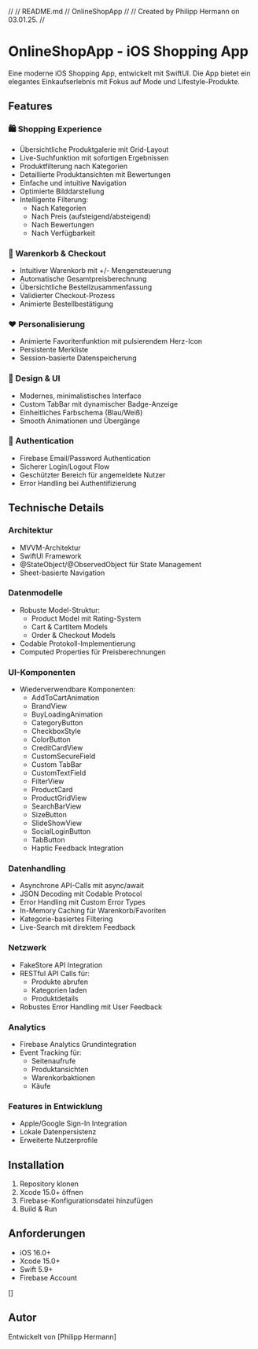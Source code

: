 //
//  README.md
//  OnlineShopApp
//
//  Created by Philipp Hermann on 03.01.25.
//

# OnlineShopApp - iOS Shopping App

Eine moderne iOS Shopping App, entwickelt mit SwiftUI. Die App bietet ein elegantes Einkaufserlebnis mit Fokus auf Mode und Lifestyle-Produkte.

## Features

### 🛍️ Shopping Experience
- Übersichtliche Produktgalerie mit Grid-Layout
- Live-Suchfunktion mit sofortigen Ergebnissen
- Produktfilterung nach Kategorien
- Detaillierte Produktansichten mit Bewertungen
- Einfache und intuitive Navigation
- Optimierte Bilddarstellung
- Intelligente Filterung:
  - Nach Kategorien
  - Nach Preis (aufsteigend/absteigend)
  - Nach Bewertungen
  - Nach Verfügbarkeit

### 🛒 Warenkorb & Checkout
- Intuitiver Warenkorb mit +/- Mengensteuerung
- Automatische Gesamtpreisberechnung
- Übersichtliche Bestellzusammenfassung
- Validierter Checkout-Prozess
- Animierte Bestellbestätigung

### ❤️ Personalisierung
- Animierte Favoritenfunktion mit pulsierendem Herz-Icon
- Persistente Merkliste
- Session-basierte Datenspeicherung

### 🎨 Design & UI
- Modernes, minimalistisches Interface
- Custom TabBar mit dynamischer Badge-Anzeige
- Einheitliches Farbschema (Blau/Weiß)
- Smooth Animationen und Übergänge

### 🔐 Authentication
- Firebase Email/Password Authentication
- Sicherer Login/Logout Flow
- Geschützter Bereich für angemeldete Nutzer
- Error Handling bei Authentifizierung

## Technische Details

### Architektur
- MVVM-Architektur
- SwiftUI Framework
- @StateObject/@ObservedObject für State Management
- Sheet-basierte Navigation

### Datenmodelle
- Robuste Model-Struktur:
  - Product Model mit Rating-System
  - Cart & CartItem Models
  - Order & Checkout Models
- Codable Protokoll-Implementierung
- Computed Properties für Preisberechnungen

### UI-Komponenten
- Wiederverwendbare Komponenten:
  - AddToCartAnimation
  - BrandView
  - BuyLoadingAnimation
  - CategoryButton
  - CheckboxStyle
  - ColorButton
  - CreditCardView
  - CustomSecureField
  - Custom TabBar
  - CustomTextField
  - FilterView
  - ProductCard
  - ProductGridView
  - SearchBarView
  - SizeButton
  - SlideShowView
  - SocialLoginButton
  - TabButton
  - Haptic Feedback Integration

### Datenhandling
- Asynchrone API-Calls mit async/await
- JSON Decoding mit Codable Protocol
- Error Handling mit Custom Error Types
- In-Memory Caching für Warenkorb/Favoriten
- Kategorie-basiertes Filtering
- Live-Search mit direktem Feedback

### Netzwerk
- FakeStore API Integration
- RESTful API Calls für:
  - Produkte abrufen
  - Kategorien laden
  - Produktdetails
- Robustes Error Handling mit User Feedback

### Analytics
- Firebase Analytics Grundintegration
- Event Tracking für:
  - Seitenaufrufe
  - Produktansichten
  - Warenkorbaktionen
  - Käufe

### Features in Entwicklung
- Apple/Google Sign-In Integration
- Lokale Datenpersistenz
- Erweiterte Nutzerprofile

## Installation

1. Repository klonen
2. Xcode 15.0+ öffnen
3. Firebase-Konfigurationsdatei hinzufügen
4. Build & Run

## Anforderungen

- iOS 16.0+
- Xcode 15.0+
- Swift 5.9+
- Firebase Account

[]

## Autor

Entwickelt von [Philipp Hermann]

